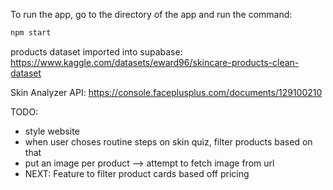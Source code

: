To run the app, go to the directory of the app and run the command:
```bash
npm start
```
products dataset imported into supabase: https://www.kaggle.com/datasets/eward96/skincare-products-clean-dataset

Skin Analyzer API: https://console.faceplusplus.com/documents/129100210

TODO:
- style website
- when user choses routine steps on skin quiz, filter products based on that
- put an image per product --> attempt to fetch image from url
- NEXT: Feature to filter product cards based off pricing 
